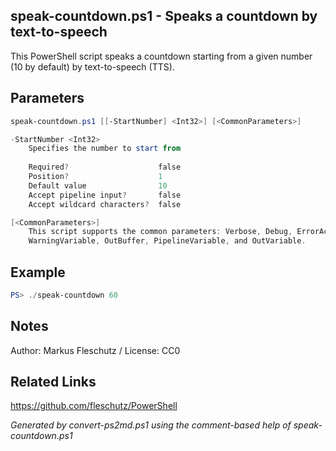 ## speak-countdown.ps1 - Speaks a countdown by text-to-speech

This PowerShell script speaks a countdown starting from a given number (10 by default) by text-to-speech (TTS).

## Parameters
```powershell
speak-countdown.ps1 [[-StartNumber] <Int32>] [<CommonParameters>]

-StartNumber <Int32>
    Specifies the number to start from
    
    Required?                    false
    Position?                    1
    Default value                10
    Accept pipeline input?       false
    Accept wildcard characters?  false

[<CommonParameters>]
    This script supports the common parameters: Verbose, Debug, ErrorAction, ErrorVariable, WarningAction, 
    WarningVariable, OutBuffer, PipelineVariable, and OutVariable.
```

## Example
```powershell
PS> ./speak-countdown 60

```

## Notes
Author: Markus Fleschutz / License: CC0

## Related Links
https://github.com/fleschutz/PowerShell

*Generated by convert-ps2md.ps1 using the comment-based help of speak-countdown.ps1*
